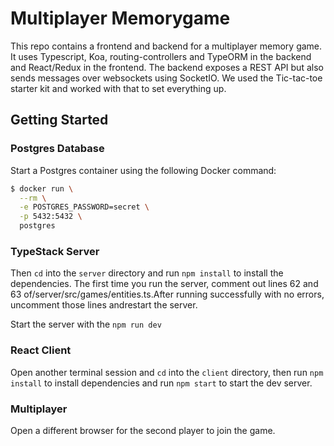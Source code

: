# Multiplayer Memorygame

This repo contains a frontend and backend for a multiplayer memory game. It uses Typescript, Koa, routing-controllers and TypeORM in the backend and React/Redux in the frontend. The backend exposes a REST API but also sends messages over websockets using SocketIO. We used the Tic-tac-toe starter kit and worked with that to set everything up.

## Getting Started

### Postgres Database

Start a Postgres container using the following Docker command:

```bash
$ docker run \
  --rm \
  -e POSTGRES_PASSWORD=secret \
  -p 5432:5432 \
  postgres
```

### TypeStack Server
Then `cd` into the `server` directory and run `npm install` to install the dependencies.
The first time you run the server, comment out lines 62 and 63 of/server/src/games/entities.ts.After running successfully with no errors, uncomment those lines andrestart the server.

Start the server with the `npm run dev`

### React Client

Open another terminal session and `cd` into the `client` directory, then run `npm install` to install dependencies and run `npm start` to start the dev server.

### Multiplayer
Open a different browser for the second player to join the game.


